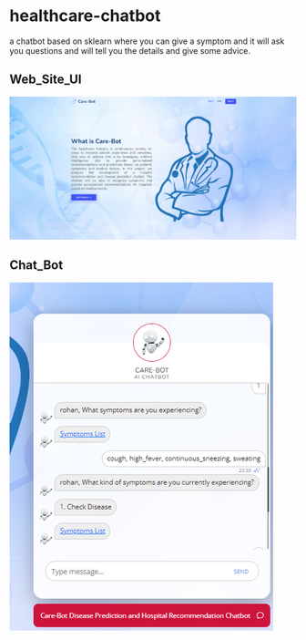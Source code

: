 # healthcare-chatbot
a chatbot based on sklearn where you can give a symptom and it will ask you questions and will tell you the details and give some advice.

## Web_Site_UI
![Image Alt Text](https://github.com/Rohanborse/ARTIFICIAL-INTELLIGENCE-HEALTHCARE-CHATBOT/blob/20421f46683b588e34e8fa6f9214f9884cd262ab/Screenshot%202023-08-29%20222943.png)

## Chat_Bot
![Image Alt Text](https://github.com/Rohanborse/ARTIFICIAL-INTELLIGENCE-HEALTHCARE-CHATBOT/blob/66b4c082819a46c2d97e0682243a892d365c2f33/Screenshot%202023-08-29%20223337.png)
